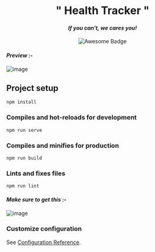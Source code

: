 <div align="center">
  <h1 align="center"> " Health Tracker " </h1>
</div>

<div align="center">
  <h4 align="center"> <i> If you can't, we cares you! </i> </h4>
</div>

<p align="center">
  <img src="https://user-images.githubusercontent.com/75872316/120891455-645ff800-c626-11eb-9edd-4c6c53022b3d.png" alt="Awesome Badge"/>
</p>

#### _Preview_ :-
![image](https://user-images.githubusercontent.com/75872316/120891093-442f3980-c624-11eb-8392-29032c38bbda.png)


## Project setup
```
npm install
```

### Compiles and hot-reloads for development
```
npm run serve
```

### Compiles and minifies for production
```
npm run build
```

### Lints and fixes files
```
npm run lint
```

#### _Make sure to get this_ :-
![image](https://user-images.githubusercontent.com/75872316/120891023-f4507280-c623-11eb-91b9-718e4dd22ea9.png)


### Customize configuration
See [Configuration Reference](https://cli.vuejs.org/config/).
